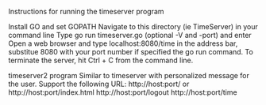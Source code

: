 Instructions for running the timeserver program

Install GO and set GOPATH
Navigate to this directory (ie TimeServer) in your command line
Type go run timeserver.go (optional -V and -port) and enter
Open a web browser and type localhost:8080/time in the address bar,
substitue 8080 with your port number if specified the go run command.
To terminate the server, hit Ctrl + C from the command line.

timeserver2 program
Similar to timeserver with personalized message for the user.
Support the following URL:
http://host:port/ or http://host:port/index.html
http://host:port/logout
http://host:port/time